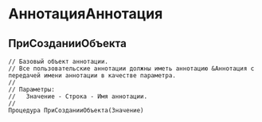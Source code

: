 # АннотацияАннотация

## ПриСозданииОбъекта

```bsl
// Базовый объект аннотации.
// Все пользовательские аннотации должны иметь аннотацию &Аннотация с передачей имени аннотации в качестве параметра.
//
// Параметры:
//   Значение - Строка - Имя аннотации.
//
Процедура ПриСозданииОбъекта(Значение) 
```

